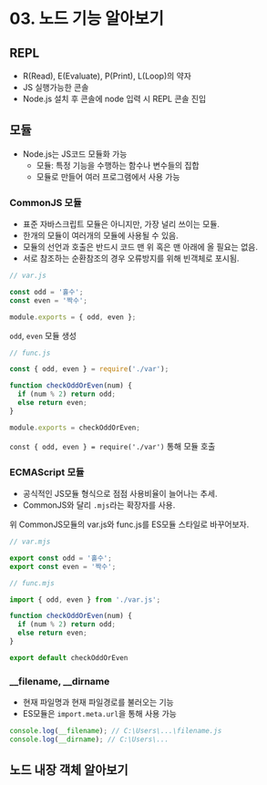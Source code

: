 # 03. 노드 기능 알아보기
## REPL
- R(Read), E(Evaluate), P(Print), L(Loop)의 약자
- JS 실행가능한 콘솔
- Node.js 설치 후 콘솔에 node 입력 시 REPL 콘솔 진입

## 모듈
- Node.js는 JS코드 모듈화 가능
  - 모듈: 특정 기능을 수행하는 함수나 변수들의 집합
  - 모듈로 만들어 여러 프로그램에서 사용 가능

### CommonJS 모듈
- 표준 자바스크립트 모듈은 아니지만, 가장 널리 쓰이는 모듈.
- 한개의 모듈이 여러개의 모듈에 사용될 수 있음.
- 모듈의 선언과 호출은 반드시 코드 맨 위 혹은 맨 아래에 올 필요는 없음.
- 서로 참조하는 순환참조의 경우 오류방지를 위해 빈객체로 포시됨.
```javascript
// var.js

const odd = '홀수';
const even = '짝수';

module.exports = { odd, even };
```
```odd```, ```even``` 모듈 생성
```javascript
// func.js

const { odd, even } = require('./var');

function checkOddOrEven(num) {
  if (num % 2) return odd;
  else return even;
}

module.exports = checkOddOrEven;
```
```const { odd, even } = require('./var')``` 통해 모듈 호출

### ECMAScript 모듈
- 공식적인 JS모듈 형식으로 점점 사용비율이 늘어나는 추세.
- CommonJS와 달리 ```.mjs```라는 확장자를 사용.

위 CommonJS모듈의 var.js와 func.js를 ES모듈 스타일로 바꾸어보자.
```javascript
// var.mjs

export const odd = '홀수';
export const even = '짝수';
```
```javascript
// func.mjs

import { odd, even } from './var.js';

function checkOddOrEven(num) {
  if (num % 2) return odd;
  else return even;
}

export default checkOddOrEven
```

### __filename, __dirname
- 현재 파일명과 현재 파일경로를 불러오는 기능
- ES모듈은 ```import.meta.url```을 통해 사용 가능
```javascript
console.log(__filename); // C:\Users\...\filename.js
console.log(__dirname); // C:\Users\...
```

## 노드 내장 객체 알아보기
